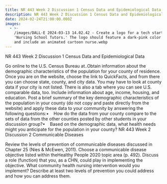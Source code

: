```yaml
---
title: NR 443 Week 2 Discussion 1 Census Data and Epidemiological Data
description: NR 443 Week 2 Discussion 1 Census Data and Epidemiological Data
date: 2024-02-24T21:00:00.000Z
images:
  - >-
    /images/DALL·E 2024-03-13 14.02.42 - Create a logo for a tech startup named
    'Nursing School Tutors.' The logo should feature a dark-pink color scheme
    and include an animated cartoon nurse.webp
---
```


NR 443 Week 2 Discussion 1 Census Data and Epidemiological Data

Go online to the U.S. Census Bureau at..Obtain information about the demographic characteristics of the population for your county of residence. Once you are on the website, choose the link to QuickFacts, and from there you can choose state, county, and city data. You may have to look at county data if your city is not listed. There is also a tab where you can see U.S. comparable data, too. Include information about age, income, housing, and education. Post a brief summary of the key demographic characteristics of the population in your county (do not copy and paste directly from the website) and apply these data to your community by answering the following questions:•    How do the data from your county compare to the sets of data from the other counties posted by other students in your discussion group?•    Based on the demographic data, what health needs might you anticipate for the population in your county?
NR 443 Week 2 Discussion 2 Communicable Diseases

Review the levels of prevention of communicable diseases discussed in Chapter 25 (Nies & McEwen, 2011). Choose a communicable disease objective listed within theHealthy People 2020 topic area (p. 492). Discuss a role (function) that you, as a CHN, could play in implementing the objective. What community health nursing intervention would you implement? Describe at least two levels of prevention you could address and how you can address them.
